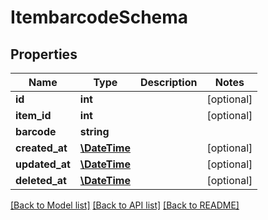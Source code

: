 # ItembarcodeSchema

## Properties
Name | Type | Description | Notes
------------ | ------------- | ------------- | -------------
**id** | **int** |  | [optional] 
**item_id** | **int** |  | [optional] 
**barcode** | **string** |  | 
**created_at** | [**\DateTime**](\DateTime.md) |  | [optional] 
**updated_at** | [**\DateTime**](\DateTime.md) |  | [optional] 
**deleted_at** | [**\DateTime**](\DateTime.md) |  | [optional] 

[[Back to Model list]](../../README.md#documentation-for-models) [[Back to API list]](../../README.md#documentation-for-api-endpoints) [[Back to README]](../../README.md)

